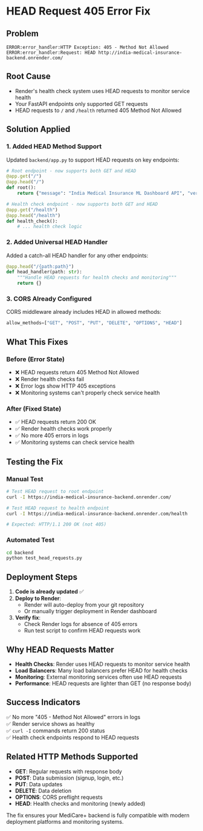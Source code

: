 # HEAD Request 405 Error Fix

## Problem
```
ERROR:error_handler:HTTP Exception: 405 - Method Not Allowed
ERROR:error_handler:Request: HEAD http://india-medical-insurance-backend.onrender.com/
```

## Root Cause
- Render's health check system uses HEAD requests to monitor service health
- Your FastAPI endpoints only supported GET requests
- HEAD requests to `/` and `/health` returned 405 Method Not Allowed

## Solution Applied

### 1. Added HEAD Method Support
Updated `backend/app.py` to support HEAD requests on key endpoints:

```python
# Root endpoint - now supports both GET and HEAD
@app.get("/")
@app.head("/")
def root():
    return {"message": "India Medical Insurance ML Dashboard API", "version": "1.0.0"}

# Health check endpoint - now supports both GET and HEAD  
@app.get("/health")
@app.head("/health")
def health_check():
    # ... health check logic
```

### 2. Added Universal HEAD Handler
Added a catch-all HEAD handler for any other endpoints:

```python
@app.head("/{path:path}")
def head_handler(path: str):
    """Handle HEAD requests for health checks and monitoring"""
    return {}
```

### 3. CORS Already Configured
CORS middleware already includes HEAD in allowed methods:
```python
allow_methods=["GET", "POST", "PUT", "DELETE", "OPTIONS", "HEAD"]
```

## What This Fixes

### Before (Error State)
- ❌ HEAD requests return 405 Method Not Allowed
- ❌ Render health checks fail
- ❌ Error logs show HTTP 405 exceptions
- ❌ Monitoring systems can't properly check service health

### After (Fixed State)
- ✅ HEAD requests return 200 OK
- ✅ Render health checks work properly
- ✅ No more 405 errors in logs
- ✅ Monitoring systems can check service health

## Testing the Fix

### Manual Test
```bash
# Test HEAD request to root endpoint
curl -I https://india-medical-insurance-backend.onrender.com/

# Test HEAD request to health endpoint
curl -I https://india-medical-insurance-backend.onrender.com/health

# Expected: HTTP/1.1 200 OK (not 405)
```

### Automated Test
```bash
cd backend
python test_head_requests.py
```

## Deployment Steps

1. **Code is already updated** ✅
2. **Deploy to Render**:
   - Render will auto-deploy from your git repository
   - Or manually trigger deployment in Render dashboard
3. **Verify fix**:
   - Check Render logs for absence of 405 errors
   - Run test script to confirm HEAD requests work

## Why HEAD Requests Matter

- **Health Checks**: Render uses HEAD requests to monitor service health
- **Load Balancers**: Many load balancers prefer HEAD for health checks
- **Monitoring**: External monitoring services often use HEAD requests
- **Performance**: HEAD requests are lighter than GET (no response body)

## Success Indicators

✅ No more "405 - Method Not Allowed" errors in logs  
✅ Render service shows as healthy  
✅ `curl -I` commands return 200 status  
✅ Health check endpoints respond to HEAD requests  

## Related HTTP Methods Supported

- **GET**: Regular requests with response body
- **POST**: Data submission (signup, login, etc.)
- **PUT**: Data updates
- **DELETE**: Data deletion
- **OPTIONS**: CORS preflight requests
- **HEAD**: Health checks and monitoring (newly added)

The fix ensures your MediCare+ backend is fully compatible with modern deployment platforms and monitoring systems.
